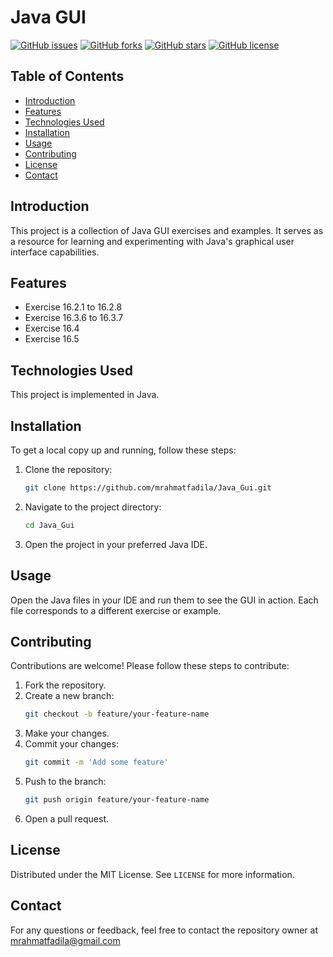 # Java GUI

[![GitHub issues](https://img.shields.io/github/issues/mrahmatfadila/Java_Gui.svg)](https://github.com/mrahmatfadila/Java_Gui/issues)
[![GitHub forks](https://img.shields.io/github/forks/mrahmatfadila/Java_Gui.svg)](https://github.com/mrahmatfadila/Java_Gui/network)
[![GitHub stars](https://img.shields.io/github/stars/mrahmatfadila/Java_Gui.svg)](https://github.com/mrahmatfadila/Java_Gui/stargazers)
[![GitHub license](https://img.shields.io/github/license/mrahmatfadila/Java_Gui.svg)](https://github.com/mrahmatfadila/Java_Gui/blob/main/LICENSE)

## Table of Contents
- [Introduction](#introduction)
- [Features](#features)
- [Technologies Used](#technologies-used)
- [Installation](#installation)
- [Usage](#usage)
- [Contributing](#contributing)
- [License](#license)
- [Contact](#contact)

## Introduction
This project is a collection of Java GUI exercises and examples. It serves as a resource for learning and experimenting with Java's graphical user interface capabilities.

## Features
- Exercise 16.2.1 to 16.2.8
- Exercise 16.3.6 to 16.3.7
- Exercise 16.4
- Exercise 16.5

## Technologies Used
This project is implemented in Java.

## Installation
To get a local copy up and running, follow these steps:

1. Clone the repository:
    ```sh
    git clone https://github.com/mrahmatfadila/Java_Gui.git
    ```
2. Navigate to the project directory:
    ```sh
    cd Java_Gui
    ```
3. Open the project in your preferred Java IDE.

## Usage
Open the Java files in your IDE and run them to see the GUI in action. Each file corresponds to a different exercise or example.

## Contributing
Contributions are welcome! Please follow these steps to contribute:

1. Fork the repository.
2. Create a new branch:
    ```sh
    git checkout -b feature/your-feature-name
    ```
3. Make your changes.
4. Commit your changes:
    ```sh
    git commit -m 'Add some feature'
    ```
5. Push to the branch:
    ```sh
    git push origin feature/your-feature-name
    ```
6. Open a pull request.

## License
Distributed under the MIT License. See `LICENSE` for more information.

## Contact
For any questions or feedback, feel free to contact the repository owner at mrahmatfadila@gmail.com

